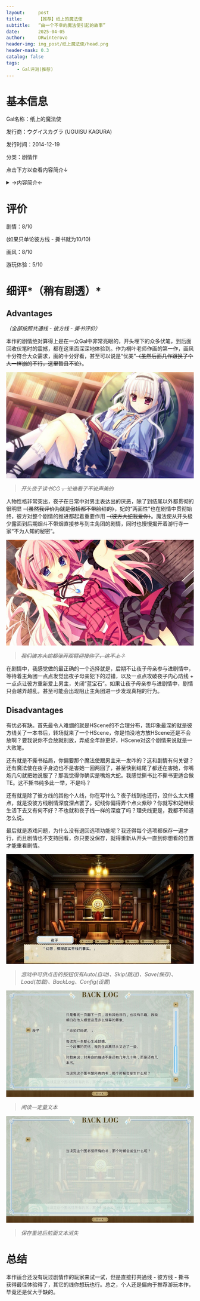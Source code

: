 ```yaml
---
layout:     post
title:      【推荐】纸上的魔法使
subtitle:   “由一个不幸的魔法使引起的故事”
date:       2025-04-05
author:     DRwinterovo
header-img: img_post/纸上魔法使/head.png
header-mask: 0.3
catalog: false
tags:
    - Gal评测(推荐)
---
```


# 基本信息

Gal名称：纸上的魔法使

发行商：ウグイスカグラ (UGUISU KAGURA)

发行时间：2014-12-19

分类：剧情作

点击下方以查看内容简介↓

<details>
<summary> →内容简介← </summary>

<div markdown="1">

> 在某个岛上有一座规模略小的图书馆。<br>这座图书馆是专门为了某个少女而建造的，游行寺家的私人图书馆。<br>这座图书馆里有很多的罕见的书物，<br>如果是书虫的话，那就绝对不会存在比这里还要爱不释手的地方。<br>而，在这般首屈一指的私人图书馆里，住着几位出众且愉快的住人。<br><br>热爱图书的NEET族少女·游行寺夜子。<br>毒舌，冷淡的妹妹·月社妃。<br>借住于图书馆的天然少女·伏见理央。<br>还有一位被这背后的秘密而吸引过来的侦探少女·日向彼方。<br><br>他们就宛如被什么而引导着一样，互相邂逅——<br>随后又以“喜爱书”这一点为契机，开始了属于他们的青春。<br>一开始的图书馆虽然寂寞单调，可自主人公一行人住进来之后这座图书馆就变得渐渐热闹了起来。<br>在不知不觉中——他们之间的关系变的亲密起来，达到了所谓青梅竹马的程度。<br><br>时光飞逝，2年后。<br>因家庭原因，主人公离开了这座岛屿。而这次，主人公久违的回到了那座图书馆。<br><br>与6年前相同这里还和以前一样，无论是图书馆还是亲爱的青梅竹马们都没有发生太大的变化。<br>可是，那在6年前未曾得知的“图书馆的秘密”这次却等待着主人公去揭晓它。<br><br>「——出现在书中之事，会在现世中再现。无论那是何等荒谬之事」<br><br>如果是酸酸甜甜的恋爱系小说的话，那就会发生宛如飘渺的爱情罗曼史。<br>又假如那是惊讶重重的幻想系小说的话，到了明天就会有吸血鬼出现在你的面前。<br>而碰到了略惊悚的恐怖系物语的话，你的身后就会有幽灵在向你招手。<br><br>「这就是所谓的“魔法之书”」<br><br>这是一个被小清新的青春与苦闷焦躁的感情所动摇的，某个小小图书馆的物语……<br><br>游行寺夜子的逞强，<br>月社妃的可爱，<br>伏见理央的坚强，<br>日向彼方的耀眼感……<br>准备好——来一场你与“书”的恋爱吧。

</div>

</details>

# 评价
剧情：8/10

(如果只单论彼方线 - 撕书就为10/10) 

画风：8/10 

游玩体验：5/10

# 细评*（稍有剧透）*
## Advantages
*（全部按照共通线 - 彼方线 - 撕书评价）*

本作的剧情绝对算得上是在一众Gal中非常亮眼的，开头埋下的众多伏笔，到后面回收伏笔时的震撼，都在这里面深深地体验到。作为桐叶老师作画的第一作，画风十分符合大众需求，画的十分好看，甚至可以说是“优美”~~（虽然后面几作跟换了个人一样崩的不行，这里暂且不论）~~。

![](/img_post/纸上魔法使/1.jpg)

> *开头夜子读书CG ~~，论谁看了不说声美的~~*

人物性格非常突出，夜子在日常中对男主表达出的厌恶，除了到结尾以外都贯彻的很明显 ~~（虽然我评价为就是傲娇都不带脸红的）~~，妃的“两面性”也在剧情中贯彻始终，彼方对整个剧情的推进都起着重要作用 ~~（彼方大蛇我爱你）~~。魔法使从开头极少露面到后期烟斗不带烟直接参与到主角团的剧情，同时也慢慢揭开着游行寺一家“不为人知的秘密”。

![](/img_post/纸上魔法使/2.jpg)

> *~~我们彼方大蛇都张开双臂迎接你了，这不上？~~*

在剧情中，我感觉做的最正确的一个选择就是，后期不让夜子母亲参与进剧情中，等待着主角团一点点发觉出夜子母亲犯下的过错，以及一点点攻破夜子内心防线 + 一点点让彼方重新爱上男主，关闭“蓝宝石”。如果让夜子母亲参与进剧情中，剧情只会越弄越乱，甚至可能会出现阻止主角团进一步发现真相的行为。

## Disadvantages
有优必有缺。首先最令人难绷的就是HScene的不合理分布，我印象最深的就是彼方线关了一本书后，转场就来了一个HScene，你是怕没地方放HScene还是不会放啊？要我说你不会放就别放，弄成全年龄更好，HScene对这个剧情来说就是一大败笔。

还有就是不撕书结局，你偏要那个魔法使跟男主来一发咋的？这和剧情有何关键？还有魔法使在夜子身边也不是害她一回两回了，甚至快到结尾了都还在害她，你嘴炮几句就把她说服了？那我觉得你确实是嘴炮大蛇。我感觉撕书比不撕书更适合做TE。这不撕书纯多此一举，不是吗？

还有就是除了彼方线的其他个人线，你在写什么？夜子线到也还行，没什么太大槽点，就是没彼方线剧情深度深点罢了。妃线你偏得弄个点火紫砂？你就写和妃继续生活下去又有何不好？不也就和夜子线一样的深度了吗？理央线更是，我都不知道怎么说。

最后就是游戏问题，为什么没有退回选项功能呢？我还得每个选项都保存一遍才行，而且剧情也不支持回看，你只要没保存，就得重新从开头一直到你想看的位置才能重看剧情。

![](/img_post/纸上魔法使/3.jpg)
> *游戏中可供点击的按钮仅有Auto(自动)、Skip(跳过)、Save(保存)、Load(加载)、BackLog、Config(设置)*

![](/img_post/纸上魔法使/5.jpg)
> *阅读一定量文本*

![](/img_post/纸上魔法使/4.jpg)
> *保存重进后前面文本消失*


# 总结
本作适合还没有玩过剧情作的玩家来试一试，但是直接打共通线 - 彼方线 - 撕书获得最佳体验得了，其它的线你想玩也行。总之，个人还是偏向于推荐游玩本作，毕竟还是优大于缺的。

